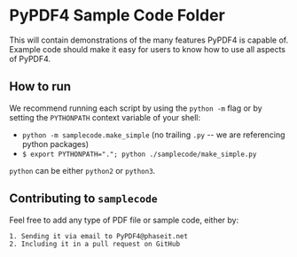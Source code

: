 # PyPDF4 Sample Code Folder
This will contain demonstrations of the many features PyPDF4 is capable of.
Example code should make it easy for users to know how to use all aspects of
PyPDF4.

## How to run
We recommend running each script by using the `python -m` flag or by setting
the `PYTHONPATH` context variable of your shell:

* `python -m samplecode.make_simple` (no trailing `.py` -- we are referencing
  python packages)
* `$ export PYTHONPATH="."; python ./samplecode/make_simple.py`

`python` can be either `python2` or `python3`.

## Contributing to `samplecode`
Feel free to add any type of PDF file or sample code, either by:

	1. Sending it via email to PyPDF4@phaseit.net
	2. Including it in a pull request on GitHub
